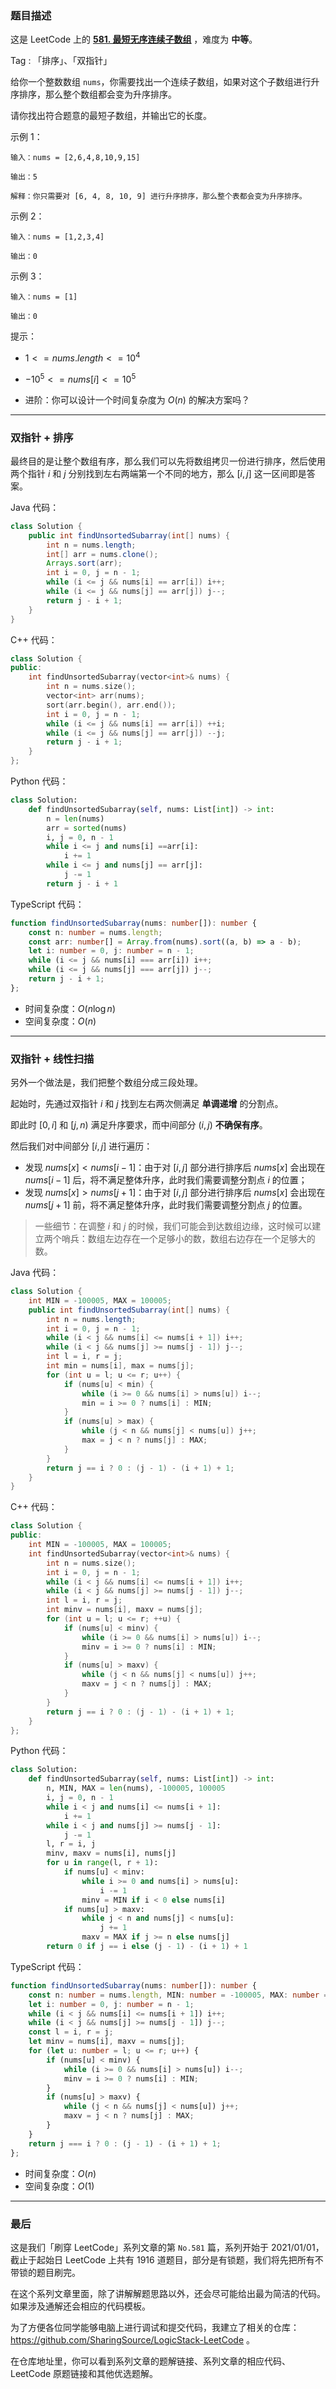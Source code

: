 ### 题目描述

这是 LeetCode 上的 **[581. 最短无序连续子数组](https://leetcode-cn.com/problems/shortest-unsorted-continuous-subarray/solution/gong-shui-san-xie-yi-ti-shuang-jie-shuan-e1le/)** ，难度为 **中等**。

Tag : 「排序」、「双指针」



给你一个整数数组 `nums`，你需要找出一个连续子数组，如果对这个子数组进行升序排序，那么整个数组都会变为升序排序。

请你找出符合题意的最短子数组，并输出它的长度。

示例 1：
```
输入：nums = [2,6,4,8,10,9,15]

输出：5

解释：你只需要对 [6, 4, 8, 10, 9] 进行升序排序，那么整个表都会变为升序排序。
```
示例 2：
```
输入：nums = [1,2,3,4]

输出：0 
```
示例 3：
```
输入：nums = [1]

输出：0
```

提示：
* $1 <= nums.length <= 10^4$
* $-10^5 <= nums[i] <= 10^5$

* 进阶：你可以设计一个时间复杂度为 $O(n)$ 的解决方案吗？

---

### 双指针 + 排序 

最终目的是让整个数组有序，那么我们可以先将数组拷贝一份进行排序，然后使用两个指针 $i$ 和 $j$ 分别找到左右两端第一个不同的地方，那么 $[i, j]$ 这一区间即是答案。

Java 代码：
```Java
class Solution {
    public int findUnsortedSubarray(int[] nums) {
        int n = nums.length;
        int[] arr = nums.clone();
        Arrays.sort(arr);
        int i = 0, j = n - 1;
        while (i <= j && nums[i] == arr[i]) i++;
        while (i <= j && nums[j] == arr[j]) j--;
        return j - i + 1;
    }
}
```
C++ 代码：
```C++
class Solution {
public:
    int findUnsortedSubarray(vector<int>& nums) {
        int n = nums.size();
        vector<int> arr(nums);
        sort(arr.begin(), arr.end());
        int i = 0, j = n - 1;
        while (i <= j && nums[i] == arr[i]) ++i;
        while (i <= j && nums[j] == arr[j]) --j;
        return j - i + 1;
    }
};
```
Python 代码：
```Python
class Solution:
    def findUnsortedSubarray(self, nums: List[int]) -> int:
        n = len(nums)
        arr = sorted(nums)
        i, j = 0, n - 1
        while i <= j and nums[i] ==arr[i]: 
            i += 1
        while i <= j and nums[j] == arr[j]: 
            j -= 1
        return j - i + 1
```
TypeScript 代码：
```TypeScript
function findUnsortedSubarray(nums: number[]): number {
    const n: number = nums.length;
    const arr: number[] = Array.from(nums).sort((a, b) => a - b);
    let i: number = 0, j: number = n - 1;
    while (i <= j && nums[i] === arr[i]) i++;
    while (i <= j && nums[j] === arr[j]) j--;
    return j - i + 1;  
};
```
* 时间复杂度：$O(n\log{n})$
* 空间复杂度：$O(n)$

---

### 双指针 + 线性扫描

另外一个做法是，我们把整个数组分成三段处理。

起始时，先通过双指针 $i$ 和 $j$ 找到左右两次侧满足 **单调递增** 的分割点。

即此时 $[0, i]$ 和 $[j, n)$ 满足升序要求，而中间部分 $(i, j)$ **不确保有序**。

然后我们对中间部分 $[i, j]$ 进行遍历：

* 发现 $nums[x] < nums[i - 1]$：由于对 $[i, j]$ 部分进行排序后 $nums[x]$ 会出现在 $nums[i - 1]$ 后，将不满足整体升序，此时我们需要调整分割点 $i$ 的位置；
* 发现 $nums[x] > nums[j + 1]$：由于对 $[i, j]$ 部分进行排序后 $nums[x]$ 会出现在 $nums[j + 1]$ 前，将不满足整体升序，此时我们需要调整分割点 $j$ 的位置。

> 一些细节：在调整 $i$ 和 $j$ 的时候，我们可能会到达数组边缘，这时候可以建立两个哨兵：数组左边存在一个足够小的数，数组右边存在一个足够大的数。

Java 代码：
```Java
class Solution {
    int MIN = -100005, MAX = 100005;
    public int findUnsortedSubarray(int[] nums) {
        int n = nums.length;
        int i = 0, j = n - 1;
        while (i < j && nums[i] <= nums[i + 1]) i++;
        while (i < j && nums[j] >= nums[j - 1]) j--;
        int l = i, r = j;
        int min = nums[i], max = nums[j];
        for (int u = l; u <= r; u++) {
            if (nums[u] < min) {
                while (i >= 0 && nums[i] > nums[u]) i--;
                min = i >= 0 ? nums[i] : MIN;
            }
            if (nums[u] > max) {
                while (j < n && nums[j] < nums[u]) j++;
                max = j < n ? nums[j] : MAX;
            }
        }
        return j == i ? 0 : (j - 1) - (i + 1) + 1;
    }
}
```
C++ 代码：
```C++
class Solution {
public:
    int MIN = -100005, MAX = 100005;
    int findUnsortedSubarray(vector<int>& nums) {
        int n = nums.size();
        int i = 0, j = n - 1;
        while (i < j && nums[i] <= nums[i + 1]) i++;
        while (i < j && nums[j] >= nums[j - 1]) j--;
        int l = i, r = j;
        int minv = nums[i], maxv = nums[j];
        for (int u = l; u <= r; ++u) {
            if (nums[u] < minv) {
                while (i >= 0 && nums[i] > nums[u]) i--;
                minv = i >= 0 ? nums[i] : MIN;
            }
            if (nums[u] > maxv) {
                while (j < n && nums[j] < nums[u]) j++;
                maxv = j < n ? nums[j] : MAX;
            }
        }
        return j == i ? 0 : (j - 1) - (i + 1) + 1;
    }
};
```
Python 代码：
```Python
class Solution:
    def findUnsortedSubarray(self, nums: List[int]) -> int:
        n, MIN, MAX = len(nums), -100005, 100005
        i, j = 0, n - 1
        while i < j and nums[i] <= nums[i + 1]:
            i += 1
        while i < j and nums[j] >= nums[j - 1]:
            j -= 1
        l, r = i, j
        minv, maxv = nums[i], nums[j]
        for u in range(l, r + 1):
            if nums[u] < minv:
                while i >= 0 and nums[i] > nums[u]:
                    i -= 1
                minv = MIN if i < 0 else nums[i]
            if nums[u] > maxv:
                while j < n and nums[j] < nums[u]:
                    j += 1
                maxv = MAX if j >= n else nums[j]
        return 0 if j == i else (j - 1) - (i + 1) + 1
```
TypeScript 代码：
```TypeScript
function findUnsortedSubarray(nums: number[]): number {
    const n: number = nums.length, MIN: number = -100005, MAX: number = 100005;
    let i: number = 0, j: number = n - 1;
    while (i < j && nums[i] <= nums[i + 1]) i++;
    while (i < j && nums[j] >= nums[j - 1]) j--;
    const l = i, r = j;
    let minv = nums[i], maxv = nums[j];
    for (let u: number = l; u <= r; u++) {
        if (nums[u] < minv) {
            while (i >= 0 && nums[i] > nums[u]) i--;
            minv = i >= 0 ? nums[i] : MIN;
        }
        if (nums[u] > maxv) {
            while (j < n && nums[j] < nums[u]) j++;
            maxv = j < n ? nums[j] : MAX;
        }
    }
    return j === i ? 0 : (j - 1) - (i + 1) + 1;
};
```
* 时间复杂度：$O(n)$
* 空间复杂度：$O(1)$


---

### 最后

这是我们「刷穿 LeetCode」系列文章的第 `No.581` 篇，系列开始于 2021/01/01，截止于起始日 LeetCode 上共有 1916 道题目，部分是有锁题，我们将先把所有不带锁的题目刷完。

在这个系列文章里面，除了讲解解题思路以外，还会尽可能给出最为简洁的代码。如果涉及通解还会相应的代码模板。

为了方便各位同学能够电脑上进行调试和提交代码，我建立了相关的仓库：https://github.com/SharingSource/LogicStack-LeetCode 。

在仓库地址里，你可以看到系列文章的题解链接、系列文章的相应代码、LeetCode 原题链接和其他优选题解。

